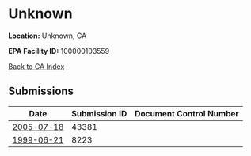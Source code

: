 # Unknown

**Location:** Unknown, CA

**EPA Facility ID:** 100000103559

[Back to CA Index](../../index.md)

## Submissions

| Date | Submission ID | Document Control Number |
|------|--------------|-------------------------|
| [2005-07-18](submissions/43381.md) | 43381 |  |
| [1999-06-21](submissions/8223.md) | 8223 |  |
